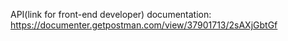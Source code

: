 
API(link for front-end developer) documentation:
https://documenter.getpostman.com/view/37901713/2sAXjGbtGf
